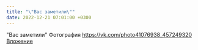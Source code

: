 ```yaml
---
title: "\"Вас заметили\""
date: 2022-12-21 07:01:00 +0300
---
```


"Вас заметили"
Фотография
<a class="vk-attach" href="https://vk.com/photo41076938_457249320">https://vk.com/photo41076938_457249320</a>
<a class="vk-attach" href="https://vk.com/photo41076938_457249320">Вложение</a>
